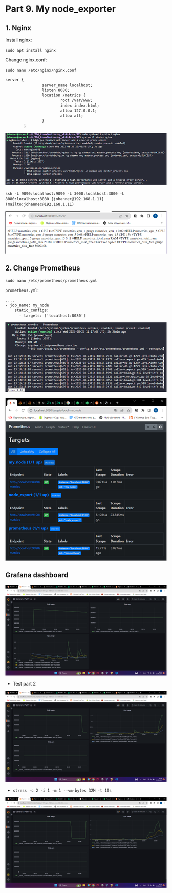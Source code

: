 # Part 9. My node_exporter

## 1. Nginx

Install nginx:

`sudo apt install nginx`

 Change nginx.conf:

`sudo nano /etc/nginx/nginx.conf`

```
server {
                server_name localhost;
                listen 8080;
                location /metrics {
                        root /var/www;
                        index index.html;
                        allow 127.0.0.1;
                        allow all;
                }
        }
```

![Untitled](Part%209%20My%20node_exporter%209a23eac81ba5454ab261d96e8d7b4719/Untitled.png)

`ssh -L 9090:localhost:9090 -L 3000:localhost:3000 -L 8080:localhost:8080 [johannec@192.168.1.11](mailto:johannec@192.168.1.11)`

![Untitled](Part%209%20My%20node_exporter%209a23eac81ba5454ab261d96e8d7b4719/Untitled%201.png)

## 2. Change Prometheus

`sudo nano /etc/prometheus/prometheus.yml`

`prometheus.yml`:

```
....
- job_name: my_node
    static_configs:
      - targets: ['localhost:8080']
```

![Untitled](Part%209%20My%20node_exporter%209a23eac81ba5454ab261d96e8d7b4719/Untitled%202.png)

![Untitled](Part%209%20My%20node_exporter%209a23eac81ba5454ab261d96e8d7b4719/Untitled%203.png)

## **Grafana dashboard**

![Untitled](Part%209%20My%20node_exporter%209a23eac81ba5454ab261d96e8d7b4719/Untitled%204.png)

- Test part 2

![Untitled](Part%209%20My%20node_exporter%209a23eac81ba5454ab261d96e8d7b4719/Untitled%205.png)

- `stress -c 2 -i 1 -m 1 --vm-bytes 32M -t 10s`

![Untitled](Part%209%20My%20node_exporter%209a23eac81ba5454ab261d96e8d7b4719/Untitled%206.png)